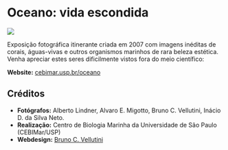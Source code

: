 # Oceano: vida escondida

![](http://cebimar.usp.br/oceano/images/headers/h11.jpg)

Exposição fotográfica itinerante criada em 2007 com imagens inéditas de corais, águas-vivas e outros organismos marinhos de rara beleza estética.
Venha apreciar estes seres dificilmente vistos fora do meio científico:

**Website:** [cebimar.usp.br/oceano](http://cebimar.usp.br/oceano/)

## Créditos

- **Fotógrafos:** Alberto Lindner, Alvaro E. Migotto, Bruno C. Vellutini, Inácio D. da Silva Neto.
- **Realização:** Centro de Biologia Marinha da Universidade de São Paulo (CEBIMar/USP)
- **Webdesign:** [Bruno C. Vellutini](https://brunovellutini.com/)

